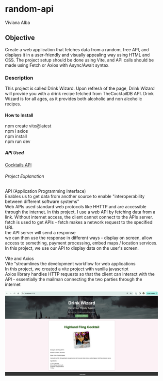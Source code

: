 # random-api
Viviana Alba

## Objective
Create a web application that fetches data from a random, free API, and displays it in a user-friendly and visually appealing way using HTML and CSS. The project setup should be done using Vite, and API calls should be made using Fetch or Axios with Async/Await syntax.

### Description
This project is called Drink Wizard. Upon refresh of the page, Drink Wizard will provide you with a drink recipe fetched from TheCocktailDB API. Drink Wizard is for all ages, as it provides both alcoholic and non alcoholic recipes.

#### How to Install
npm create vite@latest<br>
npm i axios<br>
npm install<br>
npm run dev

##### API Used
[Cocktails API](https://www.thecocktaildb.com/api.php)

###### Project Explanation
API (Application Programming Interface)
<br>Enables us to get data from another source to enable "interoperability between different software systems"
<br>Web APIs used standard web protocols like HHTTP and are accessible through the internet. In this project, I use a web API by fetching data from a link. Without internet access, the client cannot connect to the APIs server.
<br>fetch is used to get APIs - fetch makes a network request to the specified URL
<br>the API server will send a response
<br>we can then use the response in different ways - display on screen, allow access to something, payment processing, embed maps / location services. In this project, we use our API to display data on the user's screen. <br><br>
Vite and Axios
<br> Vite "streamlines the development workflow for web applications
<br> In this project, we created a vite project with vanilla javascript
<br> Axios library handles HTTP requests so that the client can interact with the API - essentially the mailman connecting the two parties through the internet

![Screenshot of finished project](./projectScreenshot.png)